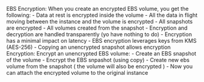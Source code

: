 EBS Encryption:
    When you create an encrypted EBS volume, you get the following:
            - Data at rest is encrypted inside the volume
            - All the data in flight moving between the instance and the volume is encrypted
            - All snapshots are encrypted
            - All volumes created from the snapshot
    - Encryption and decryption are handled transparently (yo have nothing to do)
    - Encryption has a minimal impact on latency
    - EBS encryption leverages keys from KMS (AES-256)
    - Copying an unencrypted snapshot allows encryption
    Encryption: Encrypt an unencrypted EBS volume:
        - Create an EBS snapshot of the volume
        - Encrypt the EBS snpashot (using copy)
        - Create new ebs volume from the snapshot ( the volume will also be encrypted )
        - Now you can attach the encrypted volume to the original instance